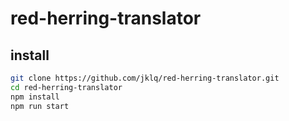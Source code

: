# red-herring-translator

## install
```bash
git clone https://github.com/jklq/red-herring-translator.git
cd red-herring-translator
npm install
npm run start
```
